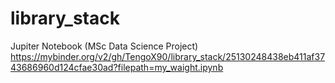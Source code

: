 # library_stack
Jupiter Notebook (MSc Data Science Project)
https://mybinder.org/v2/gh/TengoX90/library_stack/25130248438eb411af3743686960d124cfae30ad?filepath=my_waight.ipynb
